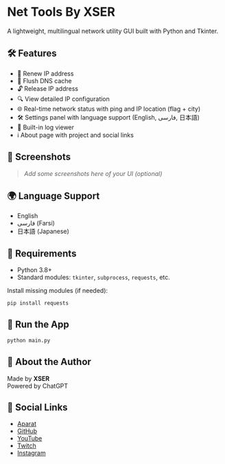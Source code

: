 # Net Tools By XSER

A lightweight, multilingual network utility GUI built with Python and Tkinter.

## 🛠 Features

- 🔁 Renew IP address
- 🧹 Flush DNS cache
- 🔓 Release IP address
- 🔍 View detailed IP configuration
- 🌐 Real-time network status with ping and IP location (flag + city)
- 🛠 Settings panel with language support (English, فارسی, 日本語)
- 🧾 Built-in log viewer
- ℹ️ About page with project and social links

## 📸 Screenshots
> _Add some screenshots here of your UI (optional)_

## 🌍 Language Support
- English
- فارسی (Farsi)
- 日本語 (Japanese)

## 🔧 Requirements
- Python 3.8+
- Standard modules: `tkinter`, `subprocess`, `requests`, etc.

Install missing modules (if needed):
```bash
pip install requests
```

## 🚀 Run the App
```bash
python main.py
```

## 👤 About the Author

Made by **XSER**  
Powered by ChatGPT

## 🔗 Social Links

- [Aparat](https://www.aparat.com/XSER007)  
- [GitHub](https://github.com/XSER-ir)  
- [YouTube](https://www.youtube.com/channel/UCdmjY8rQ32W9E-oniegV3vw?sub_confirmation=1)  
- [Twitch](https://www.twitch.tv/xser_tv)  
- [Instagram](https://www.instagram.com/xser.uchiha/)
